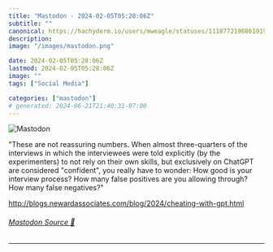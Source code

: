 ```yaml
---
title: "Mastodon - 2024-02-05T05:28:06Z"
subtitle: ""
canonical: https://hachyderm.io/users/mweagle/statuses/111877219086191995
description:
image: "/images/mastodon.png"

date: 2024-02-05T05:28:06Z
lastmod: 2024-02-05T05:28:06Z
image: ""
tags: ["Social Media"]

categories: ["mastodon"]
# generated: 2024-06-21T21:40:31-07:00
---
```

![Mastodon](/images/mastodon.png)

<p>&quot;These are not reassuring numbers. When almost three-quarters of the interviews in which the interviewees were told explicitly (by the experimenters) to not rely on their own skills, but exclusively on ChatGPT are considered &quot;confident&quot;, you really have to wonder: How good is your interview process? How many false positives are you allowing through? How many false negatives?&quot;</p><p><a href="http://blogs.newardassociates.com/blog/2024/cheating-with-gpt.html" target="_blank" rel="nofollow noopener noreferrer" translate="no"><span class="invisible">http://</span><span class="ellipsis">blogs.newardassociates.com/blo</span><span class="invisible">g/2024/cheating-with-gpt.html</span></a></p>


###### [Mastodon Source 🐘](https://hachyderm.io/@mweagle/111877219086191995)

___

